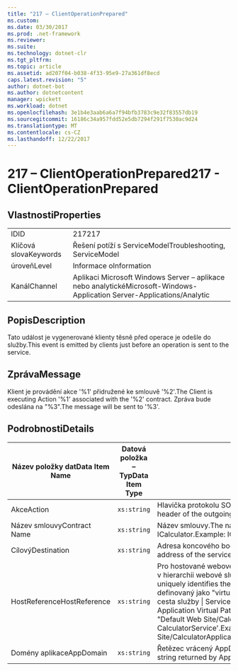 ```yaml
---
title: "217 – ClientOperationPrepared"
ms.custom: 
ms.date: 03/30/2017
ms.prod: .net-framework
ms.reviewer: 
ms.suite: 
ms.technology: dotnet-clr
ms.tgt_pltfrm: 
ms.topic: article
ms.assetid: ad207f04-b038-4f33-95e9-27a361df8ecd
caps.latest.revision: "5"
author: dotnet-bot
ms.author: dotnetcontent
manager: wpickett
ms.workload: dotnet
ms.openlocfilehash: 3e1b4e3aab6a6a7f94bfb3783c9e32f83557db19
ms.sourcegitcommit: 16186c34a957fdd52e5db7294f291f7530ac9d24
ms.translationtype: MT
ms.contentlocale: cs-CZ
ms.lasthandoff: 12/22/2017
---
```

# <a name="217---clientoperationprepared"></a><span data-ttu-id="f2ca0-102">217 – ClientOperationPrepared</span><span class="sxs-lookup"><span data-stu-id="f2ca0-102">217 - ClientOperationPrepared</span></span>
## <a name="properties"></a><span data-ttu-id="f2ca0-103">Vlastnosti</span><span class="sxs-lookup"><span data-stu-id="f2ca0-103">Properties</span></span>  
  
|||  
|-|-|  
|<span data-ttu-id="f2ca0-104">ID</span><span class="sxs-lookup"><span data-stu-id="f2ca0-104">ID</span></span>|<span data-ttu-id="f2ca0-105">217</span><span class="sxs-lookup"><span data-stu-id="f2ca0-105">217</span></span>|  
|<span data-ttu-id="f2ca0-106">Klíčová slova</span><span class="sxs-lookup"><span data-stu-id="f2ca0-106">Keywords</span></span>|<span data-ttu-id="f2ca0-107">Řešení potíží s ServiceModel</span><span class="sxs-lookup"><span data-stu-id="f2ca0-107">Troubleshooting, ServiceModel</span></span>|  
|<span data-ttu-id="f2ca0-108">úroveň</span><span class="sxs-lookup"><span data-stu-id="f2ca0-108">Level</span></span>|<span data-ttu-id="f2ca0-109">Informace o</span><span class="sxs-lookup"><span data-stu-id="f2ca0-109">Information</span></span>|  
|<span data-ttu-id="f2ca0-110">Kanál</span><span class="sxs-lookup"><span data-stu-id="f2ca0-110">Channel</span></span>|<span data-ttu-id="f2ca0-111">Aplikaci Microsoft Windows Server – aplikace nebo analytické</span><span class="sxs-lookup"><span data-stu-id="f2ca0-111">Microsoft-Windows-Application Server-Applications/Analytic</span></span>|  
  
## <a name="description"></a><span data-ttu-id="f2ca0-112">Popis</span><span class="sxs-lookup"><span data-stu-id="f2ca0-112">Description</span></span>  
 <span data-ttu-id="f2ca0-113">Tato událost je vygenerované klienty těsně před operace je odešle do služby.</span><span class="sxs-lookup"><span data-stu-id="f2ca0-113">This event is emitted by clients just before an operation is sent to the service.</span></span>  
  
## <a name="message"></a><span data-ttu-id="f2ca0-114">Zpráva</span><span class="sxs-lookup"><span data-stu-id="f2ca0-114">Message</span></span>  
 <span data-ttu-id="f2ca0-115">Klient je provádění akce '%1' přidružené ke smlouvě '%2'.</span><span class="sxs-lookup"><span data-stu-id="f2ca0-115">The Client is executing Action '%1' associated with the '%2' contract.</span></span> <span data-ttu-id="f2ca0-116">Zpráva bude odeslána na "%3".</span><span class="sxs-lookup"><span data-stu-id="f2ca0-116">The message will be sent to '%3'.</span></span>  
  
## <a name="details"></a><span data-ttu-id="f2ca0-117">Podrobnosti</span><span class="sxs-lookup"><span data-stu-id="f2ca0-117">Details</span></span>  
  
|<span data-ttu-id="f2ca0-118">Název položky dat</span><span class="sxs-lookup"><span data-stu-id="f2ca0-118">Data Item Name</span></span>|<span data-ttu-id="f2ca0-119">Datová položka – Typ</span><span class="sxs-lookup"><span data-stu-id="f2ca0-119">Data Item Type</span></span>|<span data-ttu-id="f2ca0-120">Popis</span><span class="sxs-lookup"><span data-stu-id="f2ca0-120">Description</span></span>|  
|--------------------|--------------------|-----------------|  
|<span data-ttu-id="f2ca0-121">Akce</span><span class="sxs-lookup"><span data-stu-id="f2ca0-121">Action</span></span>|`xs:string`|<span data-ttu-id="f2ca0-122">Hlavička protokolu SOAP akce odchozí zprávy.</span><span class="sxs-lookup"><span data-stu-id="f2ca0-122">The SOAP action header of the outgoing message.</span></span>|  
|<span data-ttu-id="f2ca0-123">Název smlouvy</span><span class="sxs-lookup"><span data-stu-id="f2ca0-123">Contract Name</span></span>|`xs:string`|<span data-ttu-id="f2ca0-124">Název smlouvy.</span><span class="sxs-lookup"><span data-stu-id="f2ca0-124">The name of the contract.</span></span> <span data-ttu-id="f2ca0-125">Příklad: ICalculator.</span><span class="sxs-lookup"><span data-stu-id="f2ca0-125">Example: ICalculator.</span></span>|  
|<span data-ttu-id="f2ca0-126">Cílový</span><span class="sxs-lookup"><span data-stu-id="f2ca0-126">Destination</span></span>|`xs:string`|<span data-ttu-id="f2ca0-127">Adresa koncového bodu služby, který je zpráva odeslána.</span><span class="sxs-lookup"><span data-stu-id="f2ca0-127">The address of the service endpoint that the message is sent to.</span></span>|  
|<span data-ttu-id="f2ca0-128">HostReference</span><span class="sxs-lookup"><span data-stu-id="f2ca0-128">HostReference</span></span>|`xs:string`|<span data-ttu-id="f2ca0-129">Pro hostované webové služby v tomto poli jednoznačně identifikuje v hierarchii webové služby.</span><span class="sxs-lookup"><span data-stu-id="f2ca0-129">For Web-hosted services, this field uniquely identifies the service in the Web hierarchy.</span></span> <span data-ttu-id="f2ca0-130">Formát je definovaný jako "virtuální cesta aplikace název webu &#124; Virtuální cesta služby &#124; ServiceName}.</span><span class="sxs-lookup"><span data-stu-id="f2ca0-130">Its format is defined as 'Web Site Name Application Virtual Path&#124;Service Virtual Path&#124;ServiceName'.</span></span> <span data-ttu-id="f2ca0-131">Příklad: "Default Web Site/CalculatorApplication &#124;/CalculatorService.svc &#124; CalculatorService'.</span><span class="sxs-lookup"><span data-stu-id="f2ca0-131">Example: 'Default Web Site/CalculatorApplication&#124;/CalculatorService.svc&#124;CalculatorService'.</span></span>|  
|<span data-ttu-id="f2ca0-132">Domény aplikace</span><span class="sxs-lookup"><span data-stu-id="f2ca0-132">AppDomain</span></span>|`xs:string`|<span data-ttu-id="f2ca0-133">Řetězec vrácený AppDomain.CurrentDomain.FriendlyName.</span><span class="sxs-lookup"><span data-stu-id="f2ca0-133">The string returned by AppDomain.CurrentDomain.FriendlyName.</span></span>|
